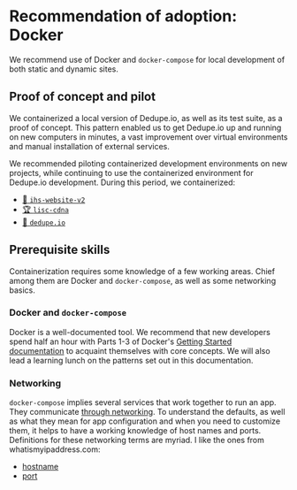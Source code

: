 # Recommendation of adoption: Docker

We recommend use of Docker and `docker-compose` for local development of both
static and dynamic sites.

## Proof of concept and pilot

We containerized a local version of Dedupe.io, as well as its test suite,
as a proof of concept. This pattern enabled us to get Dedupe.io up and running
on new computers in minutes, a vast improvement over virtual environments and
manual installation of external services.

We recommended piloting containerized development environments on new projects,
while continuing to use the containerized environment for Dedupe.io development.
During this period, we containerized:

- [🏡 `ihs-website-v2`](https://github.com/datamade/ihs-website-v2)
- [🏆 `lisc-cdna`](https://github.com/datamade/lisc-cnda)
- [🎁 `dedupe.io`](https://github.com/dedupeio/dedupe.io)

## Prerequisite skills

Containerization requires some knowledge of a few working areas. Chief among
them are Docker and `docker-compose`, as well as some networking basics.

### Docker and `docker-compose`

Docker is a well-documented tool. We recommend that new developers spend half an
hour with Parts 1-3 of Docker's [Getting Started documentation](https://docs.docker.com/get-started/)
to acquaint themselves with core concepts. We will also lead a learning lunch
on the patterns set out in this documentation.

### Networking

`docker-compose` implies several services that work together to run an app.
They communicate [through networking](https://docs.docker.com/config/containers/container-networking/).
To understand the defaults, as well as what they mean for app configuration and
when you need to customize them, it helps to have a working knowledge of
host names and ports. Definitions for these networking terms are myriad. I like
the ones from whatismyipaddress.com:

- [hostname](https://whatismyipaddress.com/hostname)
- [port](https://whatismyipaddress.com/port)
